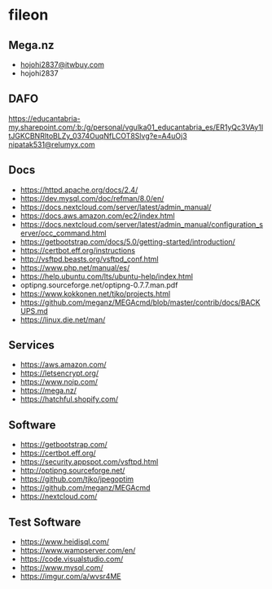 # fileon
## Mega.nz
- hojohi2837@itwbuy.com
- hojohi2837
## DAFO
https://educantabria-my.sharepoint.com/:b:/g/personal/vgulka01_educantabria_es/ER1yQc3VAy1ItJGKCBNRltoBLZy_0374OuqNfLCOT8Slvg?e=A4uOj3
nipatak531@relumyx.com

## Docs
- https://httpd.apache.org/docs/2.4/
- https://dev.mysql.com/doc/refman/8.0/en/
- https://docs.nextcloud.com/server/latest/admin_manual/
- https://docs.aws.amazon.com/ec2/index.html
- https://docs.nextcloud.com/server/latest/admin_manual/configuration_server/occ_command.html
- https://getbootstrap.com/docs/5.0/getting-started/introduction/
- https://certbot.eff.org/instructions
- http://vsftpd.beasts.org/vsftpd_conf.html
- https://www.php.net/manual/es/
- https://help.ubuntu.com/lts/ubuntu-help/index.html
- optipng.sourceforge.net/optipng-0.7.7.man.pdf
- https://www.kokkonen.net/tjko/projects.html
- https://github.com/meganz/MEGAcmd/blob/master/contrib/docs/BACKUPS.md
- https://linux.die.net/man/


## Services
- https://aws.amazon.com/
- https://letsencrypt.org/
- https://www.noip.com/
- https://mega.nz/
- https://hatchful.shopify.com/



## Software
- https://getbootstrap.com/
- https://certbot.eff.org/
- https://security.appspot.com/vsftpd.html
- http://optipng.sourceforge.net/
- https://github.com/tjko/jpegoptim
- https://github.com/meganz/MEGAcmd
- https://nextcloud.com/


## Test Software
- https://www.heidisql.com/
- https://www.wampserver.com/en/
- https://code.visualstudio.com/
- https://www.mysql.com/
- https://imgur.com/a/wvsr4ME